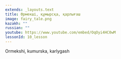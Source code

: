 ```yaml
---
extends: _layouts.text
title: Өрмекші, құмырсқа, қарлығаш
image: fairy_tale.png
kazakh: ""
russian: ""
youtube: https://www.youtube.com/embed/OqOyi4HC0wM
lessonId: 10_lesson
---
```

Ormekshi, kumurska, karlygash
